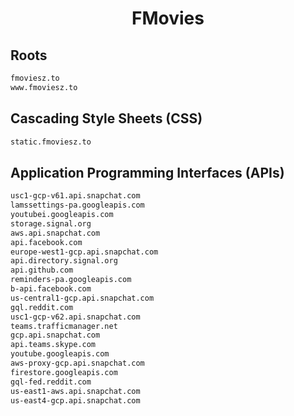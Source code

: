 


<h1 align="center">FMovies</h1>  


## Roots


```html
fmoviesz.to
www.fmoviesz.to
```  


## Cascading Style Sheets (CSS)


```html
static.fmoviesz.to
```  


## Application Programming Interfaces (APIs)


```html
usc1-gcp-v61.api.snapchat.com
lamssettings-pa.googleapis.com
youtubei.googleapis.com
storage.signal.org
aws.api.snapchat.com
api.facebook.com
europe-west1-gcp.api.snapchat.com
api.directory.signal.org
api.github.com
reminders-pa.googleapis.com
b-api.facebook.com
us-central1-gcp.api.snapchat.com
gql.reddit.com
usc1-gcp-v62.api.snapchat.com
teams.trafficmanager.net
gcp.api.snapchat.com
api.teams.skype.com
youtube.googleapis.com
aws-proxy-gcp.api.snapchat.com
firestore.googleapis.com
gql-fed.reddit.com
us-east1-aws.api.snapchat.com
us-east4-gcp.api.snapchat.com
```  

<br>

